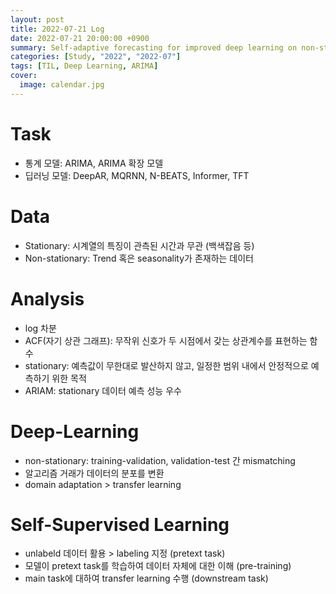 ```yaml
---
layout: post
title: 2022-07-21 Log
date: 2022-07-21 20:00:00 +0900
summary: Self-adaptive forecasting for improved deep learning on non-stationary time-series
categories: [Study, "2022", "2022-07"]
tags: [TIL, Deep Learning, ARIMA]
cover:
  image: calendar.jpg
---
```


# Task
- 통계 모델: ARIMA, ARIMA 확장 모델
- 딥러닝 모델: DeepAR, MQRNN, N-BEATS, Informer, TFT

# Data
- Stationary: 시계열의 특징이 관측된 시간과 무관 (백색잡음 등)
- Non-stationary: Trend 혹은 seasonality가 존재하는 데이터

# Analysis
- log 차분
- ACF(자기 상관 그래프): 무작위 신호가 두 시점에서 갖는 상관계수를 표현하는 함수
- stationary: 예측값이 무한대로 발산하지 않고, 일정한 범위 내에서 안정적으로 예측하기 위한 목적
- ARIAM: stationary 데이터 예측 성능 우수

# Deep-Learning
- non-stationary: training-validation, validation-test 간 mismatching
- 알고리즘 거래가 데이터의 분포를 변환
- domain adaptation > transfer learning

# Self-Supervised Learning
- unlabeld 데이터 활용 > labeling 지정 (pretext task)
- 모델이 pretext task를 학습하여 데이터 자체에 대한 이해 (pre-training)
- main task에 대하여 transfer learning 수행 (downstream task)
